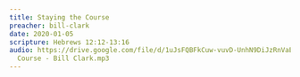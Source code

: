 ```yaml
---
title: Staying the Course
preacher: bill-clark
date: 2020-01-05
scripture: Hebrews 12:12-13:16
audio: https://drive.google.com/file/d/1uJsFQBFkCuw-vuvD-UnhN9DiJzRnVaE9/view
  Course - Bill Clark.mp3
---
```

